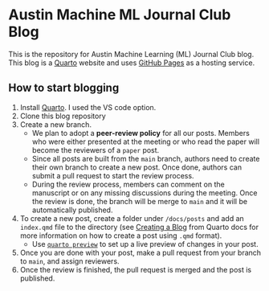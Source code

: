 # Austin Machine ML Journal Club Blog

This is the repository for Austin Machine Learning (ML) Journal Club blog. This blog is a [Quarto](https://quarto.org/) website and uses [GitHub Pages](https://pages.github.com/) as a hosting service.

## How to start blogging

1. Install [Quarto](https://quarto.org/). I used the VS code option.
2. Clone this blog repository
3. Create a new branch.
   - We plan to adopt a **peer-review policy** for all our posts. Members who were either presented at the meeting or who read the paper will become the reviewers of a `paper` post.
   - Since all posts are built from the `main` branch, authors need to create their own branch to create a new post. Once done, authors can submit a pull request to start the review process.
   - During the review process, members can comment on the manuscript or on any missing discussions during the meeting. Once the review is done, the branch will be merge to `main` and it will be automatically published.
4. To create a new post, create a folder under `/docs/posts` and add an `index.qmd` file to the directory (see [Creating a Blog](https://quarto.org/docs/websites/website-blog.html) from Quarto docs for more information on how to create a post using `.qmd` format).
   - Use [`quarto preview`](https://quarto.org/docs/computations/python.html#workflow) to set up a live preview of changes in your post.
5. Once you are done with your post, make a pull request from your branch to `main`, and assign reviewers.
6. Once the review is finished, the pull request is merged and the post is published.
